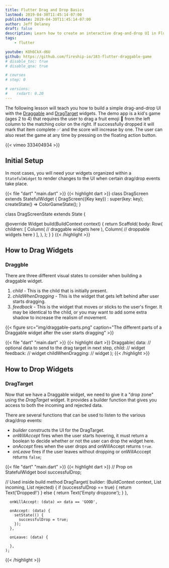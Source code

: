 ```yaml
---
title: Flutter Drag and Drop Basics
lastmod: 2019-04-30T11:45:14-07:00
publishdate: 2019-04-30T11:45:14-07:00
author: Jeff Delaney
draft: false
description: Learn how to create an interactive drag-and-drop UI in Flutter. 
tags: 
    - flutter

youtube: KOh6CkX-d6U
github: https://github.com/fireship-io/183-flutter-draggable-game
# disable_toc: true
# disable_qna: true

# courses
# step: 0

# versions:
#    rxdart: 0.20
---
```




The following lesson will teach you how to build a simple drag-and-drop UI with the [Draggable](https://docs.flutter.io/flutter/widgets/Draggable-class.html) and [DragTarget](https://docs.flutter.io/flutter/widgets/DragTarget-class.html) widgets. The demo app is a kid's game (ages 2 to 4) that requires the user to drag a fruit emoji 🍋 from the left column to the matching color on the right. If successfully dropped it will mark that item complete ✅ and the score will increase by one. The user can also reset the game at any time by pressing on the floating action button. 


{{< vimeo 333404934 >}}

## Initial Setup

In most cases, you will need your widgets organized within a `StatefulWidget` to render changes to the UI when certain drag/drop events take place. 

{{< file "dart" "main.dart" >}}
{{< highlight dart >}}
class DragScreen extends StatefulWidget {
  DragScreen({Key key}) : super(key: key);
  createState() => ColorGameState();
}

class DragScreenState extends State<DragScreen> {

  @override
  Widget build(BuildContext context) {
    return Scaffold( 
        body: Row(
        children: [
          Column(
              // draggable widgets here
          ),
          Column(
            // droppable widgets here
          )
        ],
      ),
    );
  }
}
{{< /highlight >}}

## How to Drag Widgets

### Draggble
There are three different visual states to consider when building a draggable widget. 

1. *child* - This is the child that is initially present. 
2. *childWhenDragging* - This is the widget that gets left behind after user starts dragging. 
3. *feedback* - This is the widget that moves or sticks to the user's finger. It may be identical to the child, or you may want to add some extra shadow to increase the realism of movement. 

{{< figure src="img/draggable-parts.png" caption="The different parts of a Draggable widget after the user starts dragging"  >}}

{{< file "dart" "main.dart" >}}
{{< highlight dart >}}
Draggable(
    data: // optional data to send to the drag target in next step,
    child: // widget
    feedback: // widget
    childWhenDragging: // widget
);
{{< /highlight >}}




## How to Drop Widgets

### DragTarget

Now that we have a Draggable widget, we need to give it a "drop zone" using the *DragTarget* widget. It provides a builder function that gives you access to both the incoming and rejected data. 

There are several functions that can be used to listen to the various drag/drop events:

- *builder* constructs the UI for the DragTarget. 
- *onWillAccept* fires when the user starts hovering, it must return a boolean to decide whether or not the user can drop the widget here.
- *onAccept* fires when the user drops and onWillAccept returns `true`.
- *onLeave* fires if the user leaves without dropping or onWillAcccept returns `false`;


{{< file "dart" "main.dart" >}}
{{< highlight dart >}}
// Prop on StatefulWidget
bool successfulDrop;

// Used inside build method
DragTarget<String>(
      builder: (BuildContext context, List<String> incoming, List rejected) {
        if (successfulDrop == true) {
            return Text('Dropped!')
        } else {
          return Text('Empty dropzone');
        }
      },
 
      onWillAccept: (data) => data == 'GOOD',

      onAccept: (data) {
        setState(() {
          successfulDrop = true;
        });
      },

      onLeave: (data) {

      },
    );
{{< /highlight >}}
